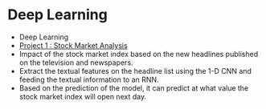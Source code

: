 # Deep Learning
* Deep Learning
* [Project 1 :  Stock Market Analysis](https://vasanthdata.github.io/Deep-Learning)
* Impact of the stock market index based on the new headlines published on the television and newspapers. 
* Extract the textual features on the headline list using the 1-D CNN and feeding the textual information to an RNN. 
* Based on the prediction of the model, it can predict at what value the stock market index will open next day.
